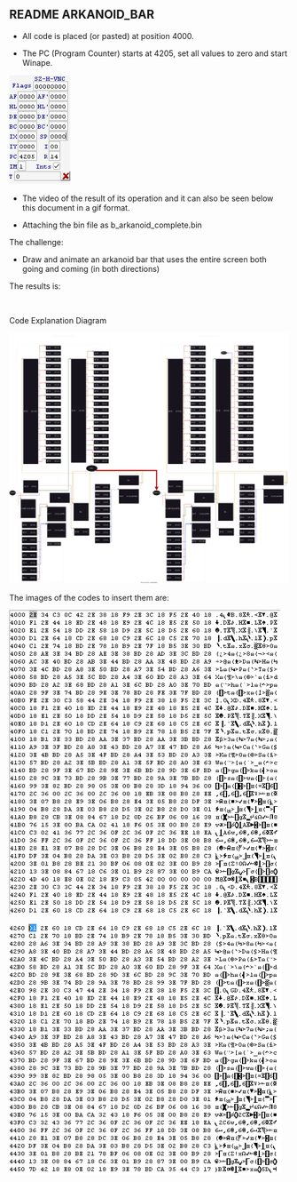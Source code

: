 ## README ARKANOID_BAR   

- All code is placed (or pasted) at position 4000.

- The PC (Program Counter) starts at 4205, set all values to zero and start Winape.

![](https://github.com/aggranadoss/amstradcpc-machine-code/blob/master/images/arkanoid_bar/arkanoid_bar.png)

- The video of the result of its operation and it can also be seen
below this document in a gif format.

- Attaching the bin file as b_arkanoid_complete.bin

The challenge:

- Draw and animate an arkanoid bar that uses the entire screen both going and coming (in both directions)

The results is:

![]()


Code Explanation Diagram

![](https://github.com/aggranadoss/amstradcpc-machine-code/blob/master/amstrad_cpc_challenges_explained/arkanoid_bar/b_complete_arkanoid.svg)


The images of the codes to insert them are:

![](https://github.com/aggranadoss/amstradcpc-machine-code/blob/master/images/arkanoid_bar/b_arkanoid1.png)

![](https://github.com/aggranadoss/amstradcpc-machine-code/blob/master/images/arkanoid_bar/b_arkanoid2.png)